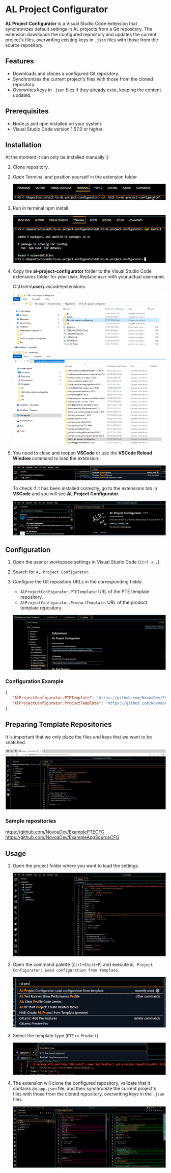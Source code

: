 # AL Project Configurator

**AL Project Configurator** is a Visual Studio Code extension that synchronizes default settings in AL projects from a Git repository. The extension downloads the configured repository and updates the current project's files, overwriting existing keys in `.json` files with those from the source repository.

## Features

- Downloads and clones a configured Git repository.
- Synchronizes the current project's files with those from the cloned repository.
- Overwrites keys in `.json` files if they already exist, keeping the content updated.

## Prerequisites

- Node.js and npm installed on your system.
- Visual Studio Code version 1.57.0 or higher.

## Installation

At the moment it can only be installed manually :)
1. Clone repository.
2. Open Terminal and position yourself in the extension folder

   ![Install1](/res/Install1.png)
3. Run in terminal npm install.

   ![Install2](/res/Install2.png)
  
4. Copy the **al-project-configurator** folder to the Visual Studio Code extensions folder for your user. Replace `user` with your actual username.

   C:\Users\\**user\\**.vscode\extensions

   ![Install3](/res/Install3.png)
   ![Install4](/res/Install4.png)

5. You need to close and reopen **VSCode** or use the **VSCode Reload Window** command to load the extension.

   ![Install5](/res/Install5.png)

   To check if it has been installed correctly, go to the extensions tab in **VSCode** and you will see **AL Project Configurator**.

   ![Install6](/res/Install6.png)

## Configuration

1. Open the user or workspace settings in Visual Studio Code (`Ctrl + ,`).
2. Search for `AL Project Configurator`.
3. Configure the Git repository URLs in the corresponding fields:
   - `AlProjectConfigurator.PTETemplate`: URL of the PTE template repository.
   - `AlProjectConfigurator.ProductTemplate`: URL of the product template repository.
  
   ![Install7](/res/Install7.png)

### Configuration Example

```json
{
   "AlProjectConfigurator.PTETemplate": "https://github.com/NovoaDev/ExamplePTECFG.git",
   "AlProjectConfigurator.ProductTemplate": "https://github.com/NovoaDev/ExampleAppSourceCFG.git"
}
```

## Preparing Template Repositories

It is important that we only place the files and keys that we want to be snatched.

![Usage0](/res/Usage0.png)

### Sample repositories

https://github.com/NovoaDev/ExamplePTECFG<br>
https://github.com/NovoaDev/ExampleAppSourceCFG

## Usage

1. Open the project folder where you want to load the settings.
   
   ![Usage1](/res/Usage1.png)
2. Open the command palette (`Ctrl+Shift+P`) and execute `AL Project Configurator: Load configuration from template`.
   
   ![Usage2](/res/Usage2.png)
3. Select the template type (`PTE` or `Product`).
   
   ![Usage3](/res/Usage3.png)
4. The extension will clone the configured repository, validate that it contains an `app.json` file, and then synchronize the current project's files with those from the cloned repository, overwriting keys in the `.json` files.
   
   ![Usage4](/res/Usage4.png)

